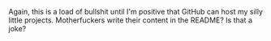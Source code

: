 Again, this is a load of bullshit until I'm positive that GitHub can host my silly little projects. Motherfuckers write their content in the README? Is that a joke? 
